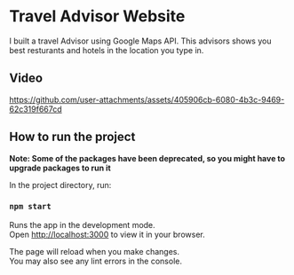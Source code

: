 # Travel Advisor Website

I built a travel Advisor using Google Maps API. This advisors shows you best resturants and hotels in the location you type in.

## Video


https://github.com/user-attachments/assets/405906cb-6080-4b3c-9469-62c319f667cd

## How to run the project

**Note: Some of the packages have been deprecated, so you might have to upgrade packages to run it**

In the project directory, run:

### `npm start`

Runs the app in the development mode.\
Open [http://localhost:3000](http://localhost:3000) to view it in your browser.

The page will reload when you make changes.\
You may also see any lint errors in the console.
